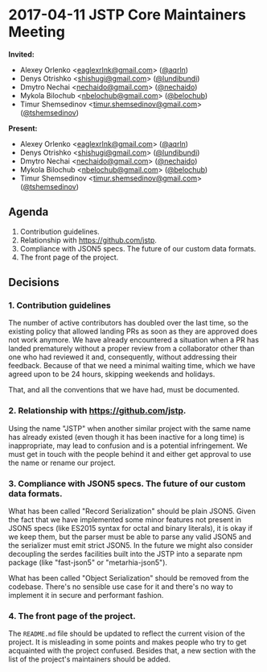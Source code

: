 # 2017-04-11 JSTP Core Maintainers Meeting

**Invited:**

* Alexey Orlenko &lt;eaglexrlnk@gmail.com&gt;
  ([@aqrln](https://github.com/aqrln))
* Denys Otrishko &lt;shishugi@gmail.com&gt;
  ([@lundibundi](https://github.com/lundibundi))
* Dmytro Nechai &lt;nechaido@gmail.com&gt;
  ([@nechaido](https://github.com/nechaido))
* Mykola Bilochub &lt;nbelochub@gmail.com&gt;
  ([@belochub](https://github.com/belochub))
* Timur Shemsedinov &lt;timur.shemsedinov@gmail.com&gt;
  ([@tshemsedinov](https://github.com/tshemsedinov))

**Present:**

* Alexey Orlenko &lt;eaglexrlnk@gmail.com&gt;
  ([@aqrln](https://github.com/aqrln))
* Denys Otrishko &lt;shishugi@gmail.com&gt;
  ([@lundibundi](https://github.com/lundibundi))
* Dmytro Nechai &lt;nechaido@gmail.com&gt;
  ([@nechaido](https://github.com/nechaido))
* Mykola Bilochub &lt;nbelochub@gmail.com&gt;
  ([@belochub](https://github.com/belochub))
* Timur Shemsedinov &lt;timur.shemsedinov@gmail.com&gt;
  ([@tshemsedinov](https://github.com/tshemsedinov))

## Agenda

1. Contribution guidelines.
2. Relationship with <https://github.com/jstp>.
3. Compliance with JSON5 specs. The future of our custom data formats.
4. The front page of the project.

## Decisions

### 1. Contribution guidelines

The number of active contributors has doubled over the last time, so the
existing policy that allowed landing PRs as soon as they are approved does not
work anymore. We have already encountered a situation when a PR has landed
prematurely without a proper review from a collaborator other than one who had
reviewed it and, consequently, without addressing their feedback. Because of
that we need a minimal waiting time, which we have agreed upon to be 24 hours,
skipping weekends and holidays.

That, and all the conventions that we have had, must be documented.

### 2. Relationship with <https://github.com/jstp>.

Using the name "JSTP" when another similar project with the same name has
already existed (even though it has been inactive for a long time) is
inappropriate, may lead to confusion and is a potential infringement. We must
get in touch with the people behind it and either get approval to use the name
or rename our project.

### 3. Compliance with JSON5 specs. The future of our custom data formats.

What has been called "Record Serialization" should be plain JSON5. Given the
fact that we have implemented some minor features not present in JSON5 specs
(like ES2015 syntax for octal and binary literals), it is okay if we keep them,
but the parser must be able to parse any valid JSON5 and the serializer must
emit strict JSON5. In the future we might also consider decoupling the serdes
facilities built into the JSTP into a separate npm package (like "fast-json5" or
"metarhia-json5").

What has been called "Object Serialization" should be removed from the codebase.
There's no sensible use case for it and there's no way to implement it in secure
and performant fashion.

### 4. The front page of the project.

The `README.md` file should be updated to reflect the current vision of the
project. It is misleading in some points and makes people who try to get
acquainted with the project confused. Besides that, a new section with the list
of the project's maintainers should be added.
